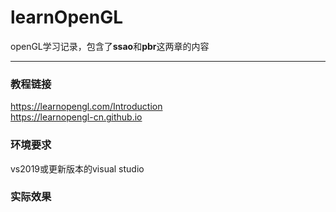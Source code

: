 # learnOpenGL
openGL学习记录，包含了**ssao**和**pbr**这两章的内容
***
### 教程链接  
https://learnopengl.com/Introduction  
https://learnopengl-cn.github.io

### 环境要求  
vs2019或更新版本的visual studio

### 实际效果


